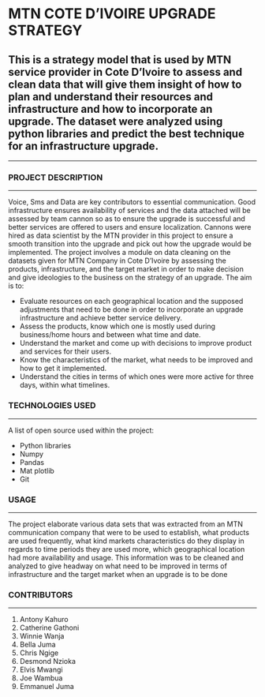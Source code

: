 # MTN COTE D’IVOIRE UPGRADE STRATEGY
This is a strategy model that is used by MTN service provider in Cote D’Ivoire to assess and clean data that will give them insight of how to plan and understand their resources and infrastructure and how to incorporate an upgrade. The dataset were analyzed using python libraries and predict the best technique for an infrastructure upgrade.
-------------------------------------------------------------------------------------------------------
-------------------------------------------------------------------------------------------------------
### PROJECT DESCRIPTION
***
Voice, Sms and Data are key contributors to essential communication. Good infrastructure ensures availability of services and the data attached will be assessed by team cannon so as to ensure the upgrade is successful and better services are offered to users and ensure localization.
Cannons were hired as data scientist by the MTN provider in this project to ensure a smooth transition into the upgrade and pick out how the upgrade would be implemented.
The project involves a module on data cleaning on the datasets given for MTN Company in Cote D’Ivoire by assessing the products, infrastructure, and the target market in order to make decision and give ideologies to the business on the strategy of an upgrade.
The aim is to:
*  Evaluate resources on each geographical location and the supposed adjustments that need to be done in order to incorporate an upgrade infrastructure and achieve   better service delivery.
*  Assess the products, know which one is mostly used during business/home hours and between what time and date.
*  Understand the market and come up with decisions to improve product and services for their users.
*  Know the characteristics of the market, what needs to be improved and how to get it implemented.
*  Understand the cities in terms of which ones were more active for three days, within what timelines.
### TECHNOLOGIES USED
***
A list of open source used within the project:
 * Python libraries
 * Numpy
 * Pandas
 * Mat plotlib
 * Git
### USAGE
***
The project elaborate various data sets that was extracted from an MTN communication company that were to be used to establish, what products are used frequently, what kind markets characteristics do they display in regards to time periods they are used more, which geographical location had more availability and usage. This information was to be cleaned and analyzed to give headway on what need to be improved in terms of infrastructure and the target market when an upgrade is to be done
### CONTRIBUTORS
***
1. Antony Kahuro
2. Catherine Gathoni
3. Winnie Wanja
4. Bella Juma
5. Chris Ngige
6. Desmond Nzioka
7. Elvis Mwangi
8. Joe Wambua
9. Emmanuel Juma
